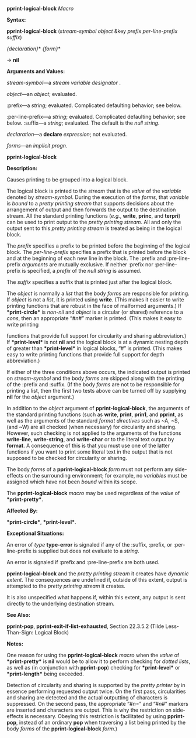 **pprint-logical-block** *Macro* 



**Syntax:** 



**pprint-logical-block** (*stream-symbol object* &amp;key *prefix per-line-prefix suffix*) 



*\{declaration\}*\* *\{form\}*\* 



→ **nil** 



**Arguments and Values:** 



*stream-symbol*—a *stream variable designator* . 



*object*—an *object*; evaluated. 



:prefix—a *string*; evaluated. Complicated defaulting behavior; see below. 



:per-line-prefix—a *string*; evaluated. Complicated defaulting behavior; see below. :suffix—a *string*; evaluated. The default is the *null string*. 



*declaration*—a **declare** *expression*; not evaluated. 



*forms*—an *implicit progn*. 







 



 



**pprint-logical-block** 



**Description:** 



Causes printing to be grouped into a logical block. 



The logical block is printed to the *stream* that is the *value* of the *variable* denoted by *stream-symbol*. During the execution of the *forms*, that *variable* is *bound* to a *pretty printing stream* that supports decisions about the arrangement of output and then forwards the output to the destination stream. All the standard printing functions (*e.g.*, **write**, **princ**, and **terpri**) can be used to print output to the *pretty printing stream*. All and only the output sent to this *pretty printing stream* is treated as being in the logical block. 



The *prefix* specifies a prefix to be printed before the beginning of the logical block. The *per-line-prefix* specifies a prefix that is printed before the block and at the beginning of each new line in the block. The :prefix and :pre-line-prefix *arguments* are mutually exclusive. If neither :prefix nor :per-line-prefix is specified, a *prefix* of the *null string* is assumed. 



The *suffix* specifies a suffix that is printed just after the logical block. 



The *object* is normally a *list* that the body *forms* are responsible for printing. If *object* is not a *list*, it is printed using **write**. (This makes it easier to write printing functions that are robust in the face of malformed arguments.) If **\*print-circle\*** is *non-nil* and *object* is a circular (or shared) reference to a *cons*, then an appropriate “#*n*#” marker is printed. (This makes it easy to write printing 



functions that provide full support for circularity and sharing abbreviation.) If **\*print-level\*** is not **nil** and the logical block is at a dynamic nesting depth of greater than **\*print-level\*** in logical blocks, “#” is printed. (This makes easy to write printing functions that provide full support for depth abbreviation.) 



If either of the three conditions above occurs, the indicated output is printed on *stream-symbol* and the body *forms* are skipped along with the printing of the :prefix and :suffix. (If the body *forms* are not to be responsible for printing a list, then the first two tests above can be turned off by supplying **nil** for the *object* argument.) 



In addition to the *object* argument of **pprint-logical-block**, the arguments of the standard printing functions (such as **write**, **print**, **prin1**, and **pprint**, as well as the arguments of the standard *format directives* such as &#126;A, &#126;S, (and &#126;W) are all checked (when necessary) for circularity and sharing. However, such checking is not applied to the arguments of the functions **write-line**, **write-string**, and **write-char** or to the literal text output by **format**. A consequence of this is that you must use one of the latter functions if you want to print some literal text in the output that is not supposed to be checked for circularity or sharing. 



The body *forms* of a **pprint-logical-block** *form* must not perform any side-effects on the surrounding environment; for example, no *variables* must be assigned which have not been *bound* within its scope. 



The **pprint-logical-block** *macro* may be used regardless of the *value* of **\*print-pretty\***. 



**Affected By:** 



**\*print-circle\***, **\*print-level\***. 







 



 



**Exceptional Situations:** 



An error of *type* **type-error** is signaled if any of the :suffix, :prefix, or :per-line-prefix is supplied but does not evaluate to a *string*. 



An error is signaled if :prefix and :pre-line-prefix are both used. 



**pprint-logical-block** and the *pretty printing stream* it creates have *dynamic extent*. The consequences are undefined if, outside of this extent, output is attempted to the *pretty printing stream* it creates. 



It is also unspecified what happens if, within this extent, any output is sent directly to the underlying destination stream. 



**See Also:** 



**pprint-pop**, **pprint-exit-if-list-exhausted**, Section 22.3.5.2 (Tilde Less-Than-Sign: Logical Block) 



**Notes:** 



One reason for using the **pprint-logical-block** *macro* when the *value* of **\*print-pretty\*** is **nil** would be to allow it to perform checking for *dotted lists*, as well as (in conjunction with **pprint-pop**) checking for **\*print-level\*** or **\*print-length\*** being exceeded. 



Detection of circularity and sharing is supported by the *pretty printer* by in essence performing requested output twice. On the first pass, circularities and sharing are detected and the actual outputting of characters is suppressed. On the second pass, the appropriate “#*n*=” and “#*n*#” markers are inserted and characters are output. This is why the restriction on side-effects is necessary. Obeying this restriction is facilitated by using **pprint-pop**, instead of an ordinary **pop** when traversing a list being printed by the body *forms* of the **pprint-logical-block** *form*.) 



